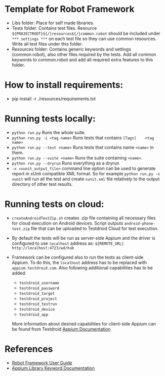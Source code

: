 # Template for Robot Framework

- Libs folder: Place for self made libraries.
- Tests folder: Contains test files. Resource ``${PROJECTROOT}${/}resources${/}common.robot`` should be included under ``*** settings ***`` on each test file so they can use common resources. Write all test files under this folder.
- Resources folder: Contains generic keywords and settings (common.robot), also other files required by the tests. Add all common keywords to common.robot and add all required extra features to this folder.


# How to install requirements:
- pip install -r ./resources/requirements.txt

# Running tests locally:
- ``python run.py``                  Runs the whole suite.
- ``python run.py -i <tag name>``    Runs tests that contains ``[Tags]    <tag name>``
- ``python run.py --test <name>``    Runs tests that contains name ``<name>`` in them.
- ``python run.py --suite <name>``   Runs the suite containing ``<name>``.
- ``python run.py --dryrun``         Runs everything as a dryrun
- ``-x <xunit_output_file>`` command line option can be used to generate report in xUnit compatible XML format. So for example ``python run.py -x xunit`` will run all the test and create ``xunit.xml`` file relatively to the output directory of other test results.

# Running tests on cloud:
- ``createAndroidTestZip.sh`` creates .zip file containing all necessary files for cloud execution on Android devices. Script outputs ``android-phone-test.zip`` file that can be uploaded to Testdroid Cloud for test execution.
- By default the tests will be run as server-side Appium and the driver is configured to use ``localhost`` address as: ``${REMOTE_URL}    http://localhost:4723/wd/hub``
- Framework can be configured also to run the tests as client-side Appium. To do this, the ``localhost`` address has to be replaced with ``appium.testdroid.com``. Also following additional capabilities has to be added:
	- ``testdroid_username``
	- ``testdroid_password``
	- ``testdroid_target``
	- ``testdroid_project``
	- ``testdroid_testrun``
	- ``testdroid_device``
	- ``testdroid_app``

	More information about desired capabilities for client-side Appium can be found from Testdroid [Appium Documentation](http://help.testdroid.com/customer/portal/articles/1507074-testdroid_-desired-capabilities)

# References
- [Robot Framework User Guide](http://robotframework.org/robotframework/latest/RobotFrameworkUserGuide.html)
- [Appium Library Keyword Documentation](http://jollychang.github.io/robotframework-appiumlibrary/doc/AppiumLibrary.html)